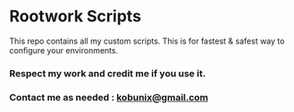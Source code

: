# Rootwork Scripts

This repo contains all my custom scripts.
This is for fastest & safest way to configure your environments.

### Respect my work and credit me if you use it.
### Contact me as needed : kobunix@gmail.com

